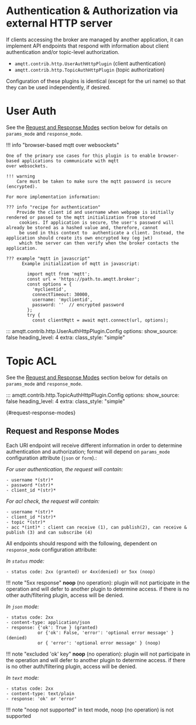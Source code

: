 # Authentication & Authorization via external HTTP server

If clients accessing the broker are managed by another application, it can implement API endpoints
that respond with information about client authentication and/or topic-level authorization.

- `amqtt.contrib.http.UserAuthHttpPlugin` (client authentication)
- `amqtt.contrib.http.TopicAuthHttpPlugin` (topic authorization)

Configuration of these plugins is identical (except for the uri name) so that they can be used independently, if desired.

# User Auth

See the [Request and Response Modes](#request-response-modes) section below for details on `params_mode` and `response_mode`.

!!! info "browser-based mqtt over websockets"

    One of the primary use cases for this plugin is to enable browser-based applications to communicate with mqtt
    over websockets.

    !!! warning
        Care must be taken to make sure the mqtt password is secure (encrypted).
    
    For more implementation information:

    ??? info "recipe for authentication"
        Provide the client id and username when webpage is initially rendered or passed to the mqtt initialization from stored
         cookies. If application is secure, the user's password will already be stored as a hashed value and, therefore, cannot
         be used in this context to  authenticate a client. Instead, the application should create its own encrypted key (eg jwt)
         which the server can then verify when the broker contacts the application.

    ??? example "mqtt in javascript"
          Example initialization of mqtt in javascript:

            import mqtt from 'mqtt';
            const url = 'https://path.to.amqtt.broker';
            const options = {
              'myclientid',
              connectTimeout: 30000,
              username: 'myclientid',
              password: ''  // encrypted password
            };
            try {
              const clientMqtt = await mqtt.connect(url, options);

::: amqtt.contrib.http.UserAuthHttpPlugin.Config
    options:
      show_source: false
      heading_level: 4
      extra:
        class_style: "simple"

# Topic ACL

See the [Request and Response Modes](#request-response-modes) section below for details on `params_mode` and `response_mode`.

::: amqtt.contrib.http.TopicAuthHttpPlugin.Config
    options:
      show_source: false
      heading_level: 4
      extra:
        class_style: "simple"

[//]: # (manually creating the heading so it doesn't show in the sidebar ToC)
[](){#request-response-modes}
<h2>Request and Response Modes</h2>

Each URI endpoint will receive different information in order to determine authentication and authorization;
format will depend on `params_mode` configuration attribute (`json` or `form`).:

*For user authentication, the request will contain:*

    - username *(str)*
    - password *(str)*
    - client_id *(str)*

*For acl check, the request will contain:*

    - username *(str)*
    - client_id *(str)*
    - topic *(str)*
    - acc *(int)* : client can receive (1), can publish(2), can receive & publish (3) and can subscribe (4)

All endpoints should respond with the following, dependent on `response_mode` configuration attribute:

*In `status` mode:*

    - status code: 2xx (granted) or 4xx(denied) or 5xx (noop)

!!! note "5xx response"
    **noop** (no operation): plugin will not participate in the operation and will defer to another
    plugin to determine access. if there is no other auth/filtering plugin, access will be denied.

*In `json` mode:*

    - status code: 2xx
    - content-type: application/json
    - response: {'ok': True } (granted)
                or {'ok': False, 'error': 'optional error message' } (denied)
                or { 'error': 'optional error message' } (noop)

!!! note "excluded 'ok' key"
    **noop** (no operation): plugin will not participate in the operation and will defer to another
    plugin to determine access. if there is no other auth/filtering plugin, access will be denied.

*In `text` mode:*

    - status code: 2xx
    - content-type: text/plain
    - response: 'ok' or 'error'

!!! note "noop not supported"
    in text mode, noop (no operation) is not supported